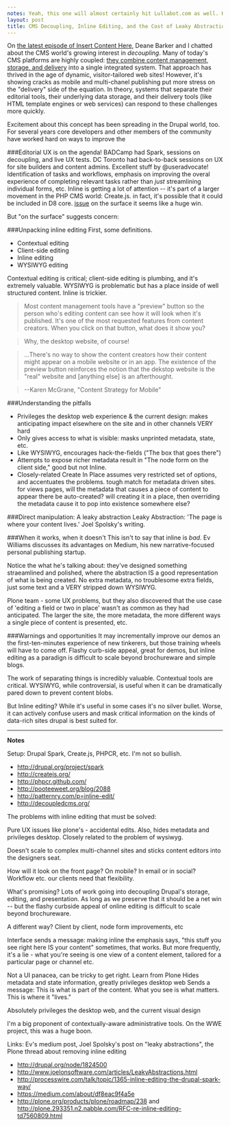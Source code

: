 ```yaml
---
notes: Yeah, this one will almost certainly hit Lullabot.com as well. Keeping it here just in case, though.
layout: post
title: CMS Decoupling, Inline Editing, and the Cost of Leaky Abstractions
---
```


On [the latest episode of Insert Content Here](), Deane Barker and I chatted about the CMS world's growing interest in *decoupling*. Many of today's CMS platforms are highly coupled: [they combine content management, storage, and delivery](http://gadgetopia.com/post/8244) into a single integrated system. That approach has thrived in the age of dynamic, visitor-tailored web sites! However, it's showing cracks as mobile and multi-chanel publishing put more stress on the "delivery" side of the equation. In theory, systems that separate their editorial tools, their underlying data storage, and their delivery tools (like HTML template engines or web services) can respond to these challenges more quickly.

Excitement about this concept has been spreading in the Drupal world, too. For several years core developers and other members of the community have worked hard on ways to improve the 



###Editorial UX is on the agenda!
BADCamp had Spark, sessions on decoupling, and live UX tests. DC Toronto had back-to-back sessions on UX for site builders and content admins. Excellent stuff by @useradvocate! Identification of tasks and workflows, emphasis on improving the overal experience of completing relevant tasks rather than *just* streamlining individual forms, etc. Inline is getting a lot of attention -- it's part of a larger movement in the PHP CMS world: Create.js. in fact, it's possible that it could be included in D8 core. [issue](http://drupal.org/node/1824500) on the surface it seems like a huge win.

But "on the surface" suggests concern: 



###Unpacking inline editing
First, some definitions.

- Contextual editing
- Client-side editing
- Inline editing
- WYSIWYG editing

Contextual editing is critical; client-side editing is plumbing, and it's extremely valuable. WYSIWYG is problematic but has a place inside of well structured content. Inline is trickier.


> Most content management tools have a "preview" button so the person who's editing content can see how it will look when it's published. It's one of the most requested features from content creators. When you click on that button, what does it show you?

> Why, the desktop website, of course!

> …There's no way to show the content creators how their content might appear on a mobile website or in an app. The existence of the preview button reinforces the notion that the dekstop website is the "real" website and [anything else] is an afterthought.

>--Karen McGrane, "Content Strategy for Mobile"



###Understanding the pitfalls
- Privileges the desktop web experience & the current design: makes anticipating impact elsewhere on the site and in other channels VERY hard
- Only gives access to what is visible: masks unprinted metadata, state, etc.
- Like WYSIWYG, encourages hack-the-fields ("The box that goes there")
- Attempts to expose richer metadata result in "The node form on the client side," good but not Inline.
- Closely-related Create In Place assumes very restricted set of options, and accentuates the problems. tough match for metadata driven sites. for views pages, will the metadata that causes a piece of content to appear there be auto-created? will creating it in a place, then overriding the metadata cause it to pop into existence somewhere else?

###Direct manipulation: A leaky abstraction
Leaky Abstraction: 'The page is where your content lives.' Joel Spolsky's writing.

###When it works, when it doesn't
This isn't to say that inline is *bad*. Ev Williams discusses its advantages on Medium, his new narrative-focused personal publishing startup.

Notice the what he's talking about: they've designed something straeamlined and polished, where the abstraction IS a good representation of what is being created. No extra metadata, no troublesome extra fields, just some text and a VERY stripped down WYSIWYG.

Plone team - some UX problems, but they also discovered that the use case of 'editing a field or two in place' wasn't as common as they had anticipated. The larger the site, the more metadata, the more different ways a single piece of content is presented, etc.

###Warnings and opportunities
It may incrementally improve our demos an the first-ten-minutes experience of new tinkerers, but those training wheels will have to come off. Flashy curb-side appeal, great for demos, but inline editing as a paradign is difficult to scale beyond brochureware and simple blogs.

The work of separating things is incredibly valuable. Contextual tools are critical. WYSIWYG, while controversial, is useful when it can be dramatically pared down to prevent content blobs.

But Inline editing? While it's useful in some cases it's no silver bullet. Worse, it can actively confuse users and mask critical information on the kinds of data-rich sites drupal is best suited for.

---

__Notes__

Setup: Drupal Spark, Create.js, PHPCR, etc. I'm not so bullish.

- http://drupal.org/project/spark
- http://createjs.org/
- http://phpcr.github.com/
- http://pooteeweet.org/blog/2088
- http://patternry.com/p=inline-edit/
- http://decoupledcms.org/

The problems with inline editing that must be solved:

Pure UX issues like plone's - accidental edits. Also, hides metadata and privileges desktop. Closely related to the problem of wysiwyg.

Doesn't scale to complex multi-channel sites and sticks content editors into the designers seat.

How will it look on the front page? On mobile? In email or in social? Workflow etc. our clients need that flexibility. 

What's promising? Lots of work going into decoupling Drupal's storage, editing, and presentation. As long as we preserve that it should be a net win -- but the flashy curbside appeal of online editing is difficult to scale beyond brochureware.

A different way? Client by client, node form improvements, etc

Interface sends a message: making inline the emphasis says, "this stuff you see right here IS your content" sometimes, that works. But more frequently, it's a lie - what you're seeing is one view of a content element, tailored for a particular page or channel etc.

Not a UI panacea, can be tricky to get right. Learn from Plone
Hides metadata and state information, greatly privileges desktop web
Sends a message: This is what is part of the content. What you see is what matters. This is where it "lives."

Absolutely privileges the desktop web, and the current visual design

I'm a big proponent of contextually-aware administrative tools. On the WWE project, this was a huge boon.

Links: Ev's medium post, Joel Spolsky's post on "leaky abstractions", the Plone thread about removing inline editing

- http://drupal.org/node/1824500
- http://www.joelonsoftware.com/articles/LeakyAbstractions.html
- http://processwire.com/talk/topic/1365-inline-editing-the-drupal-spark-way/
- https://medium.com/about/df8eac9f4a5e
- http://plone.org/products/plone/roadmap/238 and http://plone.293351.n2.nabble.com/RFC-re-inline-editing-td7560809.html